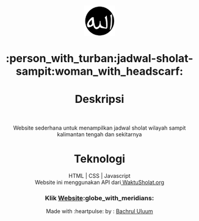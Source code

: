 <p align="center">
  <a href="https://github.com/uluumbch/jadwal-sholat-sampit/">
    <img src="icons/logo512.png" alt="Logo" width="80" height="80">
  </a>
</p>
  <h1 align="center">:person_with_turban:jadwal-sholat-sampit:woman_with_headscarf: </h1>


<h1 align="center"> Deskripsi </h1>
</br><p align="center">Website sederhana untuk menampilkan jadwal sholat wilayah sampit kalimantan tengah dan sekitarnya</p>
<h1 align="center"> Teknologi </h1>
  <p align="center">
  HTML | CSS | Javascript
  </br>Website ini menggunakan API dari<a href="https://waktusholat.org"> WaktuSholat.org</a>
  </p>
  <h3 align="center">Klik <a href="https://uluumbch.github.io/jadwal-sholat-sampit/index.html">Website</a>:globe_with_meridians:</h3>
  <p align="center">
  Made with :heartpulse: by : <a href="https://github.com/uluumbch">Bachrul Uluum</a>
  </p>
